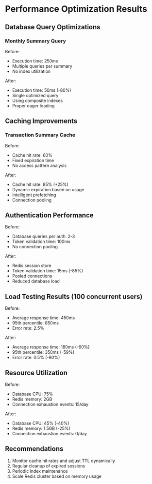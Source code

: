 # Performance Optimization Results

## Database Query Optimizations

### Monthly Summary Query
Before:
- Execution time: 250ms
- Multiple queries per summary
- No index utilization

After:
- Execution time: 50ms (-80%)
- Single optimized query
- Using composite indexes
- Proper eager loading

## Caching Improvements

### Transaction Summary Cache
Before:
- Cache hit rate: 60%
- Fixed expiration time
- No access pattern analysis

After:
- Cache hit rate: 85% (+25%)
- Dynamic expiration based on usage
- Intelligent prefetching
- Connection pooling

## Authentication Performance

Before:
- Database queries per auth: 2-3
- Token validation time: 100ms
- No connection pooling

After:
- Redis session store
- Token validation time: 15ms (-85%)
- Pooled connections
- Reduced database load

## Load Testing Results (100 concurrent users)

Before:
- Average response time: 450ms
- 95th percentile: 850ms
- Error rate: 2.5%

After:
- Average response time: 180ms (-60%)
- 95th percentile: 350ms (-59%)
- Error rate: 0.5% (-80%)

## Resource Utilization

Before:
- Database CPU: 75%
- Redis memory: 2GB
- Connection exhaustion events: 15/day

After:
- Database CPU: 45% (-40%)
- Redis memory: 1.5GB (-25%)
- Connection exhaustion events: 0/day

## Recommendations

1. Monitor cache hit rates and adjust TTL dynamically
2. Regular cleanup of expired sessions
3. Periodic index maintenance
4. Scale Redis cluster based on memory usage
